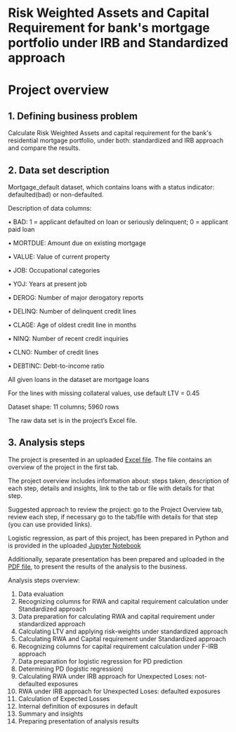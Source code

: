# Risk Weighted Assets and Capital Requirement for bank's mortgage portfolio under IRB and Standardized approach

# Project overview
## 1. Defining business problem
Calculate Risk Weighted Assets and capital requirement for the bank's residential mortgage portfolio, under both: standardized and IRB approach and compare the results.

## 2. Data set description
Mortgage_default dataset, which contains loans with a status indicator: defaulted(bad) or non-defaulted.

Description of data columns:

•	BAD: 1 = applicant defaulted on loan or seriously delinquent; 0 = applicant paid loan

•	MORTDUE: Amount due on existing mortgage

•	VALUE: Value of current property

•	JOB: Occupational categories

•	YOJ: Years at present job

•	DEROG: Number of major derogatory reports

•	DELINQ: Number of delinquent credit lines

•	CLAGE: Age of oldest credit line in months

•	NINQ: Number of recent credit inquiries

•	CLNO: Number of credit lines

•	DEBTINC: Debt-to-income ratio

All given loans in the dataset are mortgage loans

For the lines with missing collateral values, use default LTV = 0.45

Dataset shape: 11 columns; 5960 rows

The raw data set is in the project’s Excel file. 

## 3. Analysis steps
The project is presented in an uploaded [Excel file](https://github.com/PatrycjaDanilczuk/Credit-risk-RWA-and-capital-requirement-IRB-and-Standardised-approach-for-mortgage-portfolio/blob/main/Credit%20Risk%20analysis%20project.xlsx). The file contains an overview of the project in the first tab.

The project overview includes information about: steps taken, description of each step, details and insights, link to the tab or file with details for that step.

Suggested approach to review the project: go to the Project Overview tab, review each step, if necessary go to the tab/file with details for that step (you can use provided links).

Logistic regression, as part of this project, has been prepared in Python and is provided in the uploaded [Jupyter Notebook](https://github.com/PatrycjaDanilczuk/Credit-risk-RWA-and-capital-requirement-IRB-and-Standardised-approach-for-mortgage-portfolio/blob/main/Logistic%20regression%20for%20Credit%20Risk%20project.ipynb)

Additionally, separate presentation has been prepared and uploaded in the [PDF file](https://github.com/PatrycjaDanilczuk/Credit-risk-RWA-and-capital-requirement-IRB-and-Standardised-approach-for-mortgage-portfolio/blob/main/Presentation%20for%20business_Credit%20Risk%20project.pdf), to present the results of the analysis to the business.

Analysis steps overview:

1.	Data evaluation
2.	Recognizing columns for RWA and capital requirement calculation under Standardized approach
3.	Data preparation for calculating RWA and capital requirement under standardized approach
4.	Calculating LTV and applying risk-weights under standardized approach
5.	Calculating RWA and Capital requirement under Standardized approach
6.	Recognizing columns for capital requirement calculation under F-IRB approach
7.	Data preparation for logistic regression for PD prediction
8.	Determining PD (logistic regression)
9.	Calculating RWA under IRB approach for Unexpected Loses: not-defaulted exposures
10.	RWA under IRB approach for Unexpected Loses: defaulted exposures
11.	Calculation of Expected Losses
12.	Internal definition of exposures in default
13.	Summary and insights
14.	Preparing presentation of analysis results

